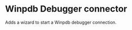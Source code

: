 Winpdb Debugger connector
=========================

Adds a wizard to start a Winpdb debugger connection.
